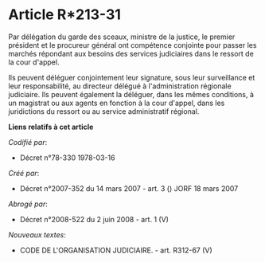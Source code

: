 # Article R*213-31

Par délégation du garde des sceaux, ministre de la justice, le premier président et le procureur général ont compétence
conjointe pour passer les marchés répondant aux besoins des services judiciaires dans le ressort de la cour d'appel.

Ils peuvent déléguer conjointement leur signature, sous leur surveillance et leur responsabilité, au directeur délégué à
l'administration régionale judiciaire. Ils peuvent également la déléguer, dans les mêmes conditions, à un magistrat ou aux
agents en fonction à la cour d'appel, dans les juridictions du ressort ou au service administratif régional.

**Liens relatifs à cet article**

_Codifié par_:

  - Décret n°78-330 1978-03-16

_Créé par_:

  - Décret n°2007-352 du 14 mars 2007 - art. 3 () JORF 18 mars 2007

_Abrogé par_:

  - Décret n°2008-522 du 2 juin 2008 - art. 1 (V)

_Nouveaux textes_:

  - CODE DE L'ORGANISATION JUDICIAIRE. - art. R312-67 (V)
